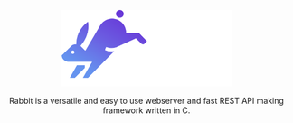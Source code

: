 <!-- ![Rabbit logo](./icons/svg/Rabbit%20logo%20white.svg) -->
<p align=center>
 <img src="./icons/svg/Rabbit%20logo%20white.svg" alt="Rabbit logo" style="width:300px;"/>
</p>
<p align=center>
  Rabbit is a versatile and easy to use webserver and fast REST API making framework written in C.
</p>
